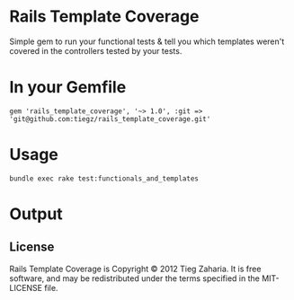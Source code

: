 Rails Template Coverage
=======================

Simple gem to run your functional tests & tell you which templates weren't
covered in the controllers tested by your tests.

In your Gemfile
===============

    gem 'rails_template_coverage', '~> 1.0', :git => 'git@github.com:tiegz/rails_template_coverage.git'

Usage
=====

    bundle exec rake test:functionals_and_templates

Output
======


License
-------

Rails Template Coverage is Copyright © 2012 Tieg Zaharia. It is free software, 
and may be redistributed under the terms specified in the MIT-LICENSE file.
